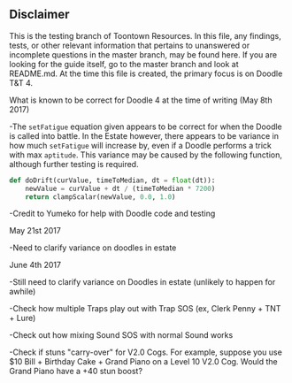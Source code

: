 ## Disclaimer 

This is the testing branch of Toontown Resources. In this file, any findings, tests, or other relevant information that pertains to unanswered or incomplete questions in the master branch, may be found here. If you are looking for the guide itself, go to the master branch and look at README.md. At the time this file is created, the primary focus is on Doodle T&T 4.

What is known to be correct for Doodle 4 at the time of writing (May 8th 2017)

-The `setFatigue` equation given appears to be correct for when the Doodle is called into battle. In the Estate however, there appears to be variance in how much `setFatigue` will increase by, even if a Doodle performs a trick with max `aptitude`. This variance may be caused by the following function, although further testing is required.

```python
def doDrift(curValue, timeToMedian, dt = float(dt)):
    newValue = curValue + dt / (timeToMedian * 7200)
    return clampScalar(newValue, 0.0, 1.0)
```

-Credit to Yumeko for help with Doodle code and testing

May 21st 2017

-Need to clarify variance on doodles in estate

June 4th 2017

-Still need to clarify variance on Doodles in estate (unlikely to happen for awhile)

-Check how multiple Traps play out with Trap SOS (ex, Clerk Penny + TNT + Lure)

-Check out how mixing Sound SOS with normal Sound works

-Check if stuns "carry-over" for V2.0 Cogs. For example, suppose you use $10 Bill + Birthday Cake + Grand Piano on a Level 10 V2.0 Cog. Would the Grand Piano have a +40 stun boost?
